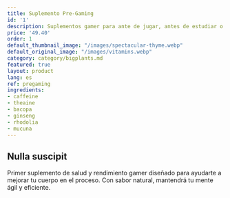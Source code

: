 ```yaml
---
title: Suplemento Pre-Gaming
id: '1'
description: Suplementos gamer para ante de jugar, antes de estudiar o antes de trabajar. Concentración máxima.
price: '49.40'
order: 1
default_thumbnail_image: "/images/spectacular-thyme.webp"
default_original_image: "/images/vitamins.webp"
category: category/bigplants.md
featured: true
layout: product
lang: es
ref: pregaming
ingredients:
- caffeine
- theaine
- bacopa
- ginseng
- rhodolia
- mucuna
---
```


## Nulla suscipit

Primer suplemento de salud y rendimiento gamer diseñado para ayudarte a mejorar tu cuerpo en el proceso. Con sabor natural, mantendrá tu mente ágil y eficiente.